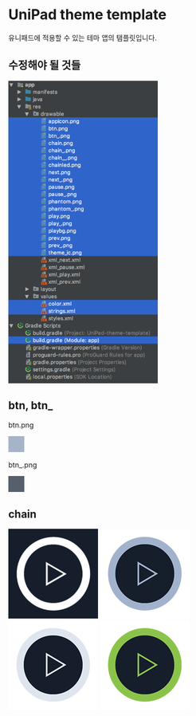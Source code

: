 # UniPad theme template
유니패드에 적용할 수 있는 테마 앱의 탬플릿입니다.

## 수정해야 될 것들
<img src="img1.png" alt="img1" width="300px"/>

## btn, btn_
btn.png

![btn](/app/src/main/res/drawable/btn.png)

btn_.png

![btn_](/app/src/main/res/drawable/btn_.png)

## chain
![chainled](/app/src/main/res/drawable/chainled.png)
![chain](/app/src/main/res/drawable/chain.png)
![chain_](/app/src/main/res/drawable/chain_.png)
![chain__](/app/src/main/res/drawable/chain__.png)